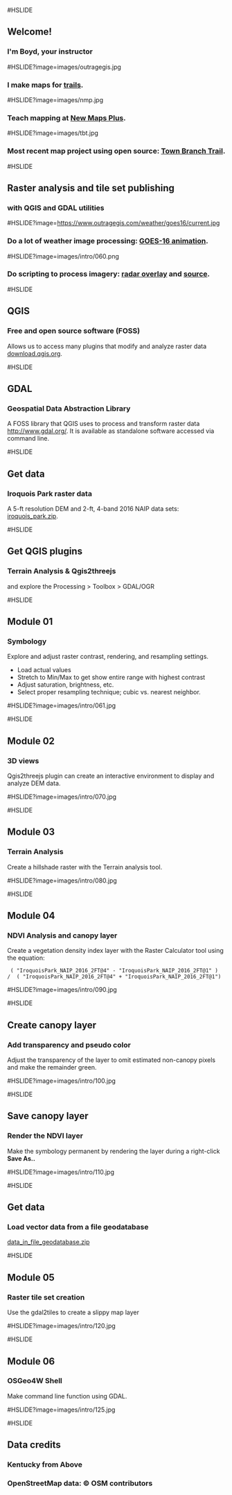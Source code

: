 #HSLIDE
## Welcome!
### I'm Boyd, your instructor



#HSLIDE?image=images/outragegis.jpg
### I make maps for <a href="https://outragegis.com" target="_blank">trails</a>.

#HSLIDE?image=images/nmp.jpg
### Teach mapping at <a href="http://newmapsplus.uky.edu/" target="_blank">New Maps Plus</a>.

#HSLIDE?image=images/tbt.jpg
### Most recent map project using open source: <a href="http://boydx.github.io/tbt/" target="_blank">Town Branch Trail</a>.

#HSLIDE
## Raster analysis and tile set publishing
### with QGIS and GDAL utilities


#HSLIDE?image=https://www.outragegis.com/weather/goes16/current.jpg
### Do a lot of weather image processing: <a href="https://www.outragegis.com/weather/goes16/animation.gif" target="_blank">GOES-16 animation</a>.

#HSLIDE?image=images/intro/060.png
### Do scripting to process imagery: <a href="https://www.sheltoweetrace.com/hike/radar.html" target="_blank">radar overlay</a> and <a href="https://github.com/boydx/outrageGIS-weather-stations" target="_blank">source</a>.


#HSLIDE
## QGIS
### Free and open source software (FOSS)
Allows us to access many plugins that modify and analyze raster data <a href="http://download.qgis.org" target="_blank">download.qgis.org</a>.

#HSLIDE
## GDAL
### Geospatial Data Abstraction Library
A FOSS library that QGIS uses to process and transform raster data <a href="http://www.gdal.org/" target="_blank">http://www.gdal.org/</a>. It is available as standalone software accessed via command line.

#HSLIDE
## Get data
### Iroquois Park raster data
A 5-ft resolution DEM and 2-ft, 4-band 2016 NAIP data sets: <a href="https://github.com/boydx/qgis/blob/master/project_assets/iroquois_park.zip" target="_blank">iroquois_park.zip</a>. 

#HSLIDE
## Get QGIS plugins
### Terrain Analysis & Qgis2threejs
and explore the Processing > Toolbox > GDAL/OGR


#HSLIDE
## Module 01
### Symbology
Explore and adjust raster contrast, rendering, and resampling settings.

* Load actual values
* Stretch to Min/Max to get show entire range with highest contrast
* Adjust saturation, brightness, etc.
* Select proper resampling technique; cubic vs. nearest neighbor.

#HSLIDE?image=images/intro/061.jpg


#HSLIDE
## Module 02
### 3D views
Qgis2threejs plugin can create an interactive environment to display and analyze DEM data.

#HSLIDE?image=images/intro/070.jpg



#HSLIDE
## Module 03
### Terrain Analysis
Create a hillshade raster with the Terrain analysis tool.

#HSLIDE?image=images/intro/080.jpg

#HSLIDE
## Module 04
### NDVI Analysis and canopy layer
Create a vegetation density index layer with the Raster Calculator tool using the equation:
```
 ( "IroquoisPark_NAIP_2016_2FT@4" - "IroquoisPark_NAIP_2016_2FT@1" )  /  ( "IroquoisPark_NAIP_2016_2FT@4" + "IroquoisPark_NAIP_2016_2FT@1")
 ```

#HSLIDE?image=images/intro/090.jpg

#HSLIDE
## Create canopy layer
### Add transparency and pseudo color
Adjust the transparency of the layer to omit estimated non-canopy pixels and make the remainder green.

#HSLIDE?image=images/intro/100.jpg

#HSLIDE
## Save canopy layer
### Render the NDVI layer 
Make the symbology permanent by rendering the layer during a right-click **Save As..**

#HSLIDE?image=images/intro/110.jpg

#HSLIDE
## Get data
### Load vector data from a file geodatabase
<a href="https://boydx.github.io/qgis/project_assets/data_in_file_geodatabase.zip" target="_blank">data_in_file_geodatabase.zip</a>

#HSLIDE
## Module 05
### Raster tile set creation
Use the gdal2tiles to create a slippy map layer

#HSLIDE?image=images/intro/120.jpg

#HSLIDE
## Module 06
###  OSGeo4W Shell
Make command line function using GDAL.

#HSLIDE?image=images/intro/125.jpg

#HSLIDE
## Data credits
### Kentucky from Above
### OpenStreetMap data: © OSM contributors





















